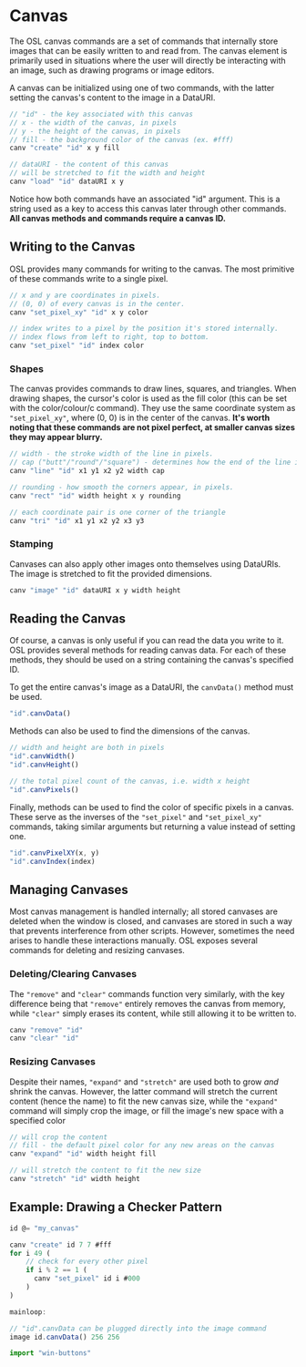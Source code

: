 
# Canvas
The OSL canvas commands are a set of commands that internally store images that can be easily written to and read from. The canvas element is primarily used in situations where the user will directly be interacting with an image, such as drawing programs or image editors.

A canvas can be initialized using one of two commands, with the latter setting the canvas's content to the image in a DataURI.

```js
// "id" - the key associated with this canvas
// x - the width of the canvas, in pixels
// y - the height of the canvas, in pixels
// fill - the background color of the canvas (ex. #fff)
canv "create" "id" x y fill

// dataURI - the content of this canvas
// will be stretched to fit the width and height
canv "load" "id" dataURI x y
```

Notice how both commands have an associated "id" argument. This is a string used as a key to access this canvas later through other commands. **All canvas methods and commands require a canvas ID.**

## Writing to the Canvas
OSL provides many commands for writing to the canvas. The most primitive of these commands write to a single pixel.

```js
// x and y are coordinates in pixels.
// (0, 0) of every canvas is in the center.
canv "set_pixel_xy" "id" x y color

// index writes to a pixel by the position it's stored internally.
// index flows from left to right, top to bottom.
canv "set_pixel" "id" index color
```

### Shapes
The canvas provides commands to draw lines, squares, and triangles. When drawing shapes, the cursor's color is used as the fill color (this can be set with the color/colour/c command). They use the same coordinate system as `"set_pixel_xy"`, where (0, 0) is in the center of the canvas. **It's worth noting that these commands are not pixel perfect, at smaller canvas sizes they may appear blurry.**

```js
// width - the stroke width of the line in pixels.
// cap ("butt"/"round"/"square") - determines how the end of the line is handled.
canv "line" "id" x1 y1 x2 y2 width cap

// rounding - how smooth the corners appear, in pixels.
canv "rect" "id" width height x y rounding

// each coordinate pair is one corner of the triangle
canv "tri" "id" x1 y1 x2 y2 x3 y3
```

### Stamping
Canvases can also apply other images onto themselves using DataURIs. The image is stretched to fit the provided dimensions.

```js
canv "image" "id" dataURI x y width height
```

## Reading the Canvas
Of course, a canvas is only useful if you can read the data you write to it. OSL provides several methods for reading canvas data. For each of these methods, they should be used on a string containing the canvas's specified ID.

To get the entire canvas's image as a DataURI, the `canvData()` method must be used.

```js
"id".canvData()
```

Methods can also be used to find the dimensions of the canvas.

```js
// width and height are both in pixels
"id".canvWidth()
"id".canvHeight()

// the total pixel count of the canvas, i.e. width x height
"id".canvPixels()
```

Finally, methods can be used to find the color of specific pixels in a canvas. These serve as the inverses of the `"set_pixel"` and `"set_pixel_xy"` commands, taking similar arguments but returning a value instead of setting one.

```js
"id".canvPixelXY(x, y)
"id".canvIndex(index)
```

## Managing Canvases
Most canvas management is handled internally; all stored canvases are deleted when the window is closed, and canvases are stored in such a way that prevents interference from other scripts. However, sometimes the need arises to handle these interactions manually. OSL exposes several commands for deleting and resizing canvases.

### Deleting/Clearing Canvases
The `"remove"` and `"clear"` commands function very similarly, with the key difference being that `"remove"` entirely removes the canvas from memory, while `"clear"` simply erases its content, while still allowing it to be written to.
```js
canv "remove" "id"
canv "clear" "id"
```

### Resizing Canvases
Despite their names, `"expand"` and `"stretch"` are used both to grow *and* shrink the canvas. However, the latter command will stretch the current content (hence the name) to fit the new canvas size, while the `"expand"` command will simply crop the image, or fill the image's new space with a specified color

```js
// will crop the content
// fill - the default pixel color for any new areas on the canvas
canv "expand" "id" width height fill

// will stretch the content to fit the new size
canv "stretch" "id" width height
```

## Example: Drawing a Checker Pattern
```js
id @= "my_canvas"

canv "create" id 7 7 #fff
for i 49 (
	// check for every other pixel
	if i % 2 == 1 (
	  canv "set_pixel" id i #000
	)
)

mainloop:

// "id".canvData can be plugged directly into the image command
image id.canvData() 256 256

import "win-buttons"
```
